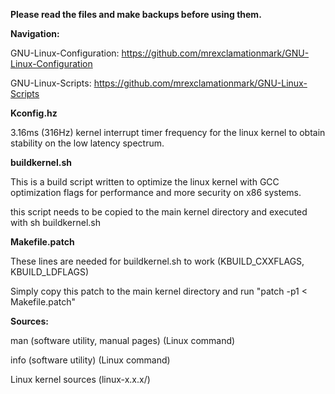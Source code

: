 **Please read the files and make backups before using them.**

**Navigation:**
 
GNU-Linux-Configuration: https://github.com/mrexclamationmark/GNU-Linux-Configuration
 
GNU-Linux-Scripts: https://github.com/mrexclamationmark/GNU-Linux-Scripts

**Kconfig.hz**

3.16ms (316Hz) kernel interrupt timer frequency for the linux kernel to obtain stability on the low latency spectrum.

**buildkernel.sh**

This is a build script written to optimize the linux kernel with GCC optimization flags for performance and more security on x86 systems.

this script needs to be copied to the main kernel directory and executed with sh buildkernel.sh

**Makefile.patch**

These lines are needed for buildkernel.sh to work (KBUILD_CXXFLAGS, KBUILD_LDFLAGS)

Simply copy this patch to the main kernel directory and run "patch -p1 < Makefile.patch"

**Sources:**

man (software utility, manual pages) (Linux command)

info (software utility) (Linux command)

Linux kernel sources (linux-x.x.x/)
